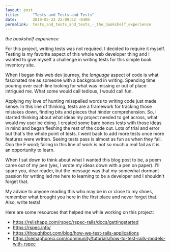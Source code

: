 ```yaml
---
layout: post
title:      "Tests and Tests and Tests"
date:       2019-05-23 22:09:52 -0400
permalink:  tests_and_tests_and_tests_-_the_bookshelf_experience
---
```


*the bookshelf experience*

For this project, writing tests was not required. I decided to require it myself. Testing is my favorite aspect of this whole web developer thing and I wanted to give myself a challenge in writing tests for this simple book inventory site.

When I began this web dev journey, the *language* aspect of code is what fascinated me as someone with a background in writing. Spending time pouring over each line looking for what was missing or out of place intrigued me. What some would call tedious, I would call fun. 

Applying my love of hunting misspelled words to writing code just made sense. In this line of thinking, tests are a framework for tracking those mistakes down, finding bits and pieces that hinder comprehension. So, I started thinking about what ideas my project needed to get across, what would my user be doing. I created some bare bones tests with those ideas in mind and began fleshing the rest of the code out. Lots of trial and error but that's the whole point of tests. I went back to add more tests once more features were written. Seeing tests pass is almost as fun as when they fail. Ooo the F word; failing in this line of work is not so much a real fail as it is an opportunity to learn.

When I sat down to think about what I wanted this blog post to be, a poem came out of my pen (yes, I wrote my ideas down with a pen on paper). I'll spare you, dear reader, but the message was that my somewhat dormant passion for writing led me here to learning to be a developer and I shouldn't forget that. 

My advice to anyone reading this who may be in or close to my shoes, remember what brought you here in the first place and never forget that. Also, write tests! 

Here are some resources that helped me while working on this project: 
* https://relishapp.com/rspec/rspec-rails/docs/gettingstarted
* https://rspec.info/
* https://thoughtbot.com/blog/how-we-test-rails-applications
* https://semaphoreci.com/community/tutorials/how-to-test-rails-models-with-rspec
